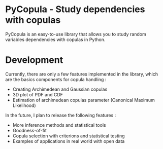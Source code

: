 # PyCopula - Study dependencies with copulas
PyCopula is an easy-to-use library that allows you to study random variables dependencies with copulas in Python.

# Development

Currently, there are only a few features implemented in the library, which are the basics components for copula handling :

- Creating Archimedean and Gaussian copulas
- 3D plot of PDF and CDF
- Estimation of archimedean copulas parameter (Canonical Maximum Likelihood)

In the future, I plan to release the following features :

- More inference methods and statistical tools
- Goodness-of-fit
- Copula selection with criterions and statistical testing
- Examples of applications in real world with open data
